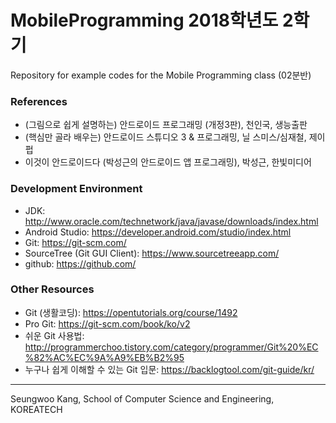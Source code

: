 # MobileProgramming 2018학년도 2학기
Repository for example codes for the Mobile Programming class (02분반)

### References
- (그림으로 쉽게 설명하는) 안드로이드 프로그래밍 (개정3판), 천인국, 생능출판
- (핵심만  골라 배우는) 안드로이드 스튜디오 3 & 프로그래밍, 닐 스미스/심재철, 제이펍
- 이것이 안드로이드다 (박성근의 안드로이드 앱 프로그래밍), 박성근, 한빛미디어

### Development Environment
- JDK: http://www.oracle.com/technetwork/java/javase/downloads/index.html
- Android Studio: https://developer.android.com/studio/index.html
- Git: https://git-scm.com/
- SourceTree (Git GUI Client): https://www.sourcetreeapp.com/
- github: https://github.com/

### Other Resources
- Git (생활코딩): https://opentutorials.org/course/1492
- Pro Git: https://git-scm.com/book/ko/v2
- 쉬운 Git 사용법: http://programmerchoo.tistory.com/category/programmer/Git%20%EC%82%AC%EC%9A%A9%EB%B2%95
- 누구나 쉽게 이해할 수 있는 Git 입문: https://backlogtool.com/git-guide/kr/


---
Seungwoo Kang, School of Computer Science and Engineering, KOREATECH
